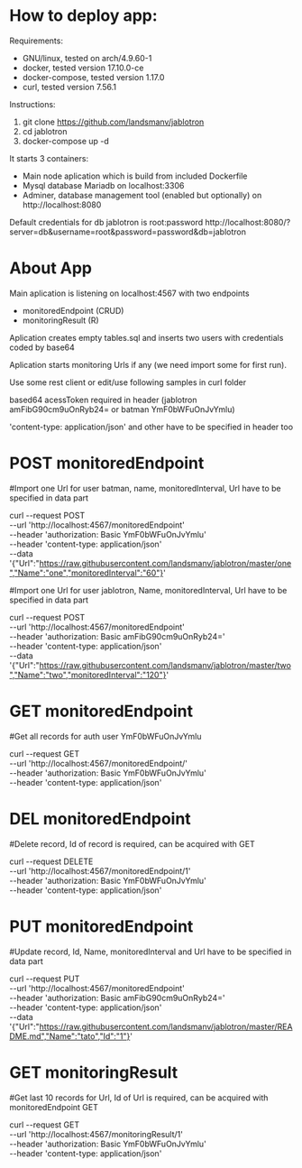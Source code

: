 # How to deploy app:

Requirements: 
* GNU/linux, tested on arch/4.9.60-1
* docker, tested version 17.10.0-ce
* docker-compose, tested version 1.17.0
* curl, tested version 7.56.1

Instructions:
1) git clone https://github.com/landsmanv/jablotron
2) cd jablotron
3) docker-compose up -d

It starts 3 containers:
* Main node aplication which is build from included Dockerfile
* Mysql database Mariadb on localhost:3306
* Adminer, database management tool (enabled but optionally) on http://localhost:8080

Default credentials for db jablotron is root:password
http://localhost:8080/?server=db&username=root&password=password&db=jablotron

# About App
Main aplication is listening on localhost:4567 with two endpoints
* monitoredEndpoint (CRUD)
* monitoringResult (R)

Aplication creates empty tables.sql and inserts two users with credentials coded by base64

Aplication starts monitoring Urls if any (we need import some for first run).

Use some rest client or edit/use following samples in curl folder

based64 acessToken required in header (jablotron amFibG90cm9uOnRyb24= or batman YmF0bWFuOnJvYmlu)

'content-type: application/json' and other have to be specified in header too

# POST monitoredEndpoint #
#Import one Url for user batman, name, monitoredInterval, Url have to be specified in data part

curl --request POST \
     --url 'http://localhost:4567/monitoredEndpoint' \
     --header 'authorization: Basic YmF0bWFuOnJvYmlu' \
     --header 'content-type: application/json' \
     --data '{"Url":"https://raw.githubusercontent.com/landsmanv/jablotron/master/one","Name":"one","monitoredInterval":"60"}'

#Import one Url for user jablotron, Name, monitoredInterval, Url have to be specified in data part

curl --request POST \
     --url 'http://localhost:4567/monitoredEndpoint' \
     --header 'authorization: Basic amFibG90cm9uOnRyb24=' \
     --header 'content-type: application/json' \
     --data '{"Url":"https://raw.githubusercontent.com/landsmanv/jablotron/master/two","Name":"two","monitoredInterval":"120"}'

# GET monitoredEndpoint #
#Get all records for auth user YmF0bWFuOnJvYmlu

curl --request GET \
     --url 'http://localhost:4567/monitoredEndpoint/' \
     --header 'authorization: Basic YmF0bWFuOnJvYmlu' \
     --header 'content-type: application/json'

# DEL monitoredEndpoint #
#Delete record, Id of record is required, can be acquired with GET

curl --request DELETE \
     --url 'http://localhost:4567/monitoredEndpoint/1' \
     --header 'authorization: Basic YmF0bWFuOnJvYmlu' \
     --header 'content-type: application/json'

# PUT monitoredEndpoint #

#Update record, Id, Name, monitoredInterval and Url have to be specified in data part

curl --request PUT \
     --url 'http://localhost:4567/monitoredEndpoint' \
     --header 'authorization: Basic amFibG90cm9uOnRyb24=' \
     --header 'content-type: application/json' \
     --data '{"Url":"https://raw.githubusercontent.com/landsmanv/jablotron/master/README.md","Name":"tato","Id":"1"}'

# GET monitoringResult #

#Get last 10 records for Url, Id of Url is required, can be acquired with monitoredEndpoint GET

curl --request GET \
     --url 'http://localhost:4567/monitoringResult/1' \
     --header 'authorization: Basic YmF0bWFuOnJvYmlu' \
     --header 'content-type: application/json'

